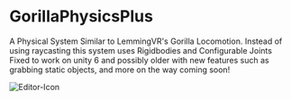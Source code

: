 # GorillaPhysicsPlus
A Physical System Similar to LemmingVR's Gorilla Locomotion. Instead of using raycasting this system uses Rigidbodies and Configurable Joints
Fixed to work on unity 6 and possibly older with new features such as grabbing static objects, and more on the way
coming soon!




![Editor-Icon](https://github.com/user-attachments/assets/99f56515-9e97-4add-8885-fcb4e17cb613)
